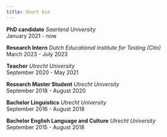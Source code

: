 ```yaml
---
title: Short bio
---
```


**PhD candidate** *Saarland University* \
January 2021 - now

<!--My PhD research focuses on the role of (extra-)linguistic cues in inferring and processing discourse relations.-->

**Research Intern** *Dutch Educational Institute for Testing (Cito)* \
March 2023 - July 2023

<!-- During my internship, I examined the suitability of integrated language tasks for high-stakes testing. In addition, I developed test prototypes and assessment rubrics.  -->

**Teacher** *Utrecht University*\
September 2020 - May 2021

<!-- I taught various BA courses in linguistics and also developed a new premaster course. -->

**Research Master Student** *Utrecht University* \
September 2018 - August 2020

**Bachelor Linguistics** *Utrecht University* \
September 2016 - August 2018

**Bachelor English Language and Culture** *Utrecht University* \
September 2015 - August 2018